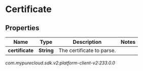 # Certificate


## Properties

| Name | Type | Description | Notes |
| ------------ | ------------- | ------------- | ------------- |
| **certificate** | **String** | The certificate to parse. |  |




_com.mypurecloud.sdk.v2:platform-client-v2:233.0.0_
